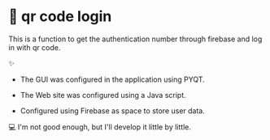 # 📱 qr code login
This is a function to get the authentication number through firebase and log in with qr code.


✨
- The GUI was configured in the application using PYQT.

- The Web site was configured using a Java script.

- Configured using Firebase as space to store user data.


💻
I'm not good enough, but I'll develop it little by little.
